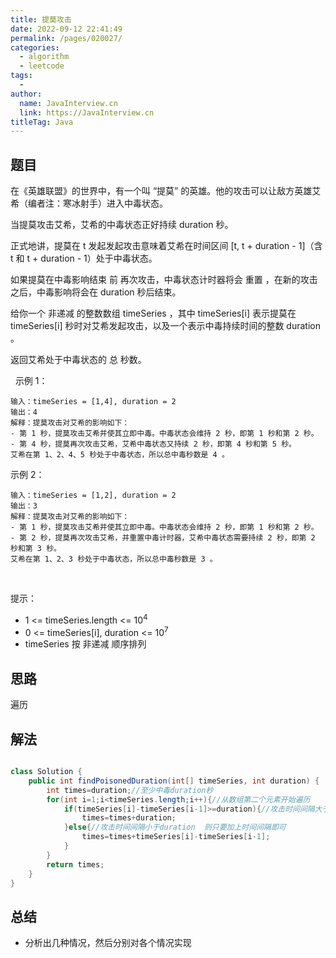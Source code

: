 ```yaml
---
title: 提莫攻击
date: 2022-09-12 22:41:49
permalink: /pages/020027/
categories:
  - algorithm
  - leetcode
tags:
  - 
author: 
  name: JavaInterview.cn
  link: https://JavaInterview.cn
titleTag: Java
---
```


## 题目

在《英雄联盟》的世界中，有一个叫 “提莫” 的英雄。他的攻击可以让敌方英雄艾希（编者注：寒冰射手）进入中毒状态。

当提莫攻击艾希，艾希的中毒状态正好持续 duration 秒。

正式地讲，提莫在 t 发起发起攻击意味着艾希在时间区间 [t, t + duration - 1]（含 t 和 t + duration - 1）处于中毒状态。

如果提莫在中毒影响结束 前 再次攻击，中毒状态计时器将会 重置 ，在新的攻击之后，中毒影响将会在 duration 秒后结束。

给你一个 非递减 的整数数组 timeSeries ，其中 timeSeries[i] 表示提莫在 timeSeries[i] 秒时对艾希发起攻击，以及一个表示中毒持续时间的整数 duration 。

返回艾希处于中毒状态的 总 秒数。

 
示例 1：

    输入：timeSeries = [1,4], duration = 2
    输出：4
    解释：提莫攻击对艾希的影响如下：
    - 第 1 秒，提莫攻击艾希并使其立即中毒。中毒状态会维持 2 秒，即第 1 秒和第 2 秒。
    - 第 4 秒，提莫再次攻击艾希，艾希中毒状态又持续 2 秒，即第 4 秒和第 5 秒。
    艾希在第 1、2、4、5 秒处于中毒状态，所以总中毒秒数是 4 。
示例 2：

    输入：timeSeries = [1,2], duration = 2
    输出：3
    解释：提莫攻击对艾希的影响如下：
    - 第 1 秒，提莫攻击艾希并使其立即中毒。中毒状态会维持 2 秒，即第 1 秒和第 2 秒。
    - 第 2 秒，提莫再次攻击艾希，并重置中毒计时器，艾希中毒状态需要持续 2 秒，即第 2 秒和第 3 秒。
    艾希在第 1、2、3 秒处于中毒状态，所以总中毒秒数是 3 。
 

提示：

- 1 <= timeSeries.length <= 10<sup>4</sup>
- 0 <= timeSeries[i], duration <= 10<sup>7</sup>
- timeSeries 按 非递减 顺序排列


## 思路

遍历

## 解法
```java

class Solution {
    public int findPoisonedDuration(int[] timeSeries, int duration) {
        int times=duration;//至少中毒duration秒
        for(int i=1;i<timeSeries.length;i++){//从数组第二个元素开始遍历
            if(timeSeries[i]-timeSeries[i-1]>=duration){//攻击时间间隔大于等于duration   直接加上duration
                times=times+duration;
            }else{//攻击时间间隔小于duration  则只要加上时间间隔即可
                times=times+timeSeries[i]-timeSeries[i-1];
            }
        }
        return times;
    }
}
```

## 总结

- 分析出几种情况，然后分别对各个情况实现 
